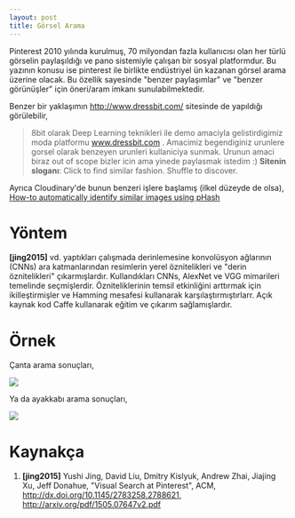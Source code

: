 ```yaml
---
layout: post
title: Görsel Arama
---
```


Pinterest 2010 yılında kurulmuş, 70 milyondan fazla kullanıcısı olan her türlü görselin paylaşıldığı ve pano sistemiyle çalışan bir sosyal platformdur. Bu yazının konusu ise pinterest ile birlikte endüstriyel ün kazanan görsel arama üzerine olacak. Bu özellik sayesinde "benzer paylaşımlar" ve "benzer görünüşler" için öneri/aram imkanı sunulabilmektedir.

Benzer bir yaklaşımın <http://www.dressbit.com/> sitesinde de yapıldığı görülebilir,

> 8bit olarak Deep Learning teknikleri ile demo amaciyla gelistirdigimiz moda platformu www.dressbit.com . Amacimiz begendiginiz urunlere gorsel olarak benzeyen urunleri kullaniciya sunmak. Urunun amaci biraz out of scope bizler icin ama yinede paylasmak istedim :)﻿
> **Sitenin sloganı**: Click to find similar fashion. Shuffle to discover.

Ayrıca Cloudinary'de bunun benzeri işlere başlamış (ilkel düzeyde de olsa), [How-to automatically identify similar images using pHash](http://cloudinary.com/blog/how_to_automatically_identify_similar_images_using_phash)

# Yöntem

**[jing2015]** vd. yaptıkları çalışmada derinlemesine konvolüsyon ağlarının (CNNs) ara katmanlarından resimlerin yerel öznitelikleri ve "derin öznitelikleri" çıkarmışlardır. Kullandıkları CNNs, AlexNet ve VGG mimarileri temelinde seçmişlerdir. Özniteliklerinin temsil etkinliğini arttırmak için ikilleştirmişler ve Hamming mesafesi kullanarak karşılaştırmıştırlarr. Açık kaynak kod Caffe kullanarak eğitim ve çıkarım sağlamışlardır.

# Örnek

Çanta arama sonuçları,

![](http://i.imgur.com/NnoSJ19.png)

Ya da ayakkabı arama sonuçları,

![](http://i.imgur.com/lRbN1oa.png)

# Kaynakça

1. **[jing2015]** Yushi Jing, David Liu, Dmitry Kislyuk, Andrew Zhai, Jiajing Xu, Jeff Donahue, "Visual Search at Pinterest", ACM,  http://dx.doi.org/10.1145/2783258.2788621, http://arxiv.org/pdf/1505.07647v2.pdf
